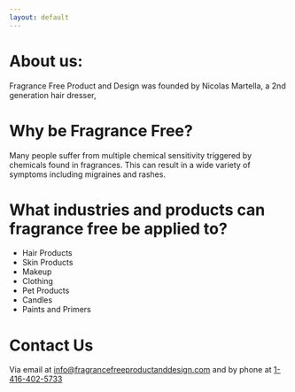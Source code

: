```yaml
---
layout: default
---
```


# About us:
Fragrance Free Product and Design was founded by Nicolas Martella, a 2nd generation hair dresser,

# Why be Fragrance Free?

Many people suffer from multiple chemical sensitivity triggered by chemicals found in fragrances. This can result in a wide variety of symptoms including migraines and rashes.

# What industries and products can fragrance free be applied to?

* Hair Products
* Skin Products
* Makeup
* Clothing
* Pet Products
* Candles
* Paints and Primers

# Contact Us
Via email at [info@fragrancefreeproductanddesign.com](mailto:info@fragrancefreeproductanddesign.com) and by phone at [1-416-402-5733](tel://1-416-402-5733)
